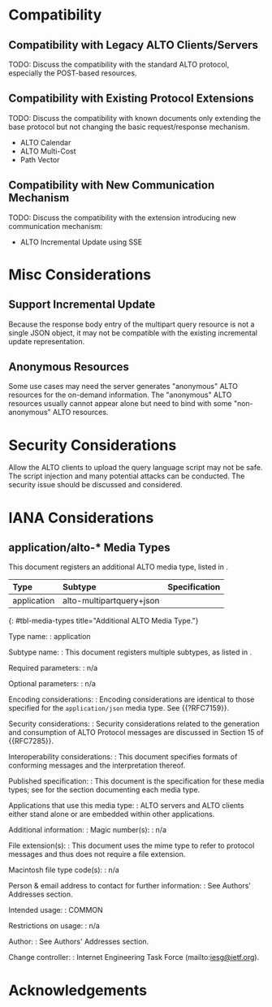 # Compatibility

## Compatibility with Legacy ALTO Clients/Servers ##

TODO: Discuss the compatibility with the standard ALTO protocol, especially the
POST-based resources.

## Compatibility with Existing Protocol Extensions ##

TODO: Discuss the compatibility with known documents only extending the base
protocol but not changing the basic request/response mechanism.

- ALTO Calendar
- ALTO Multi-Cost
- Path Vector

## Compatibility with New Communication Mechanism ##

TODO: Discuss the compatibility with the extension introducing new communication
mechanism:

- ALTO Incremental Update using SSE

# Misc Considerations

## Support Incremental Update

Because the response body entry of the multipart query resource is not a single
JSON object, it may not be compatible with the existing incremental update
representation.

## Anonymous Resources

Some use cases may need the server generates "anonymous" ALTO resources for the
on-demand information. The "anonymous" ALTO resources usually cannot appear
alone but need to bind with some "non-anonymous" ALTO resources.

# Security Considerations

Allow the ALTO clients to upload the query language script may not be safe. The
script injection and many potential attacks can be conducted. The security issue
should be discussed and considered.

# IANA Considerations

## application/alto-* Media Types

This document registers an additional ALTO media type, listed in [](#tbl-media-types).

| Type        | Subtype                  | Specification        |
|:------------|:-------------------------|:---------------------|
| application | alto-multipartquery+json | [](#mp-query-params) |
{: #tbl-media-types title="Additional ALTO Media Type."}

Type name:
: application

Subtype name:
: This document registers multiple subtypes, as listed in [](#tbl-media-types).

Required parameters:
: n/a

Optional parameters:
: n/a

Encoding considerations:
: Encoding considerations are identical to those specified for the
  `application/json` media type. See {{?RFC7159}}.

Security considerations:
: Security considerations related to the generation and consumption of ALTO
  Protocol messages are discussed in Section 15 of {{RFC7285}}.

Interoperability considerations:
: This document specifies formats of conforming messages and the interpretation
  thereof.

Published specification:
: This document is the specification for these media types; see
  [](#tbl-media-types) for the section documenting each media type.

Applications that use this media type:
: ALTO servers and ALTO clients either stand alone or are embedded within other
  applications.

Additional information:
: Magic number(s):
  : n/a

  File extension(s):
  : This document uses the mime type to refer to protocol messages and thus does
    not require a file extension.

  Macintosh file type code(s):
  : n/a

Person &amp; email address to contact for further information:
: See Authors' Addresses section.

Intended usage:
: COMMON

Restrictions on usage:
: n/a

Author:
: See Authors' Addresses section.

Change controller:
: Internet Engineering Task Force (mailto:iesg@ietf.org).

# Acknowledgements

